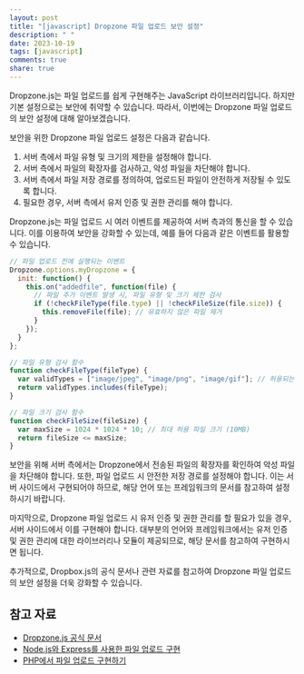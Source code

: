 ```yaml
---
layout: post
title: "[javascript] Dropzone 파일 업로드 보안 설정"
description: " "
date: 2023-10-19
tags: [javascript]
comments: true
share: true
---
```


Dropzone.js는 파일 업로드를 쉽게 구현해주는 JavaScript 라이브러리입니다. 하지만 기본 설정으로는 보안에 취약할 수 있습니다. 따라서, 이번에는 Dropzone 파일 업로드의 보안 설정에 대해 알아보겠습니다.

보안을 위한 Dropzone 파일 업로드 설정은 다음과 같습니다.

1. 서버 측에서 파일 유형 및 크기의 제한을 설정해야 합니다.
2. 서버 측에서 파일의 확장자를 검사하고, 악성 파일을 차단해야 합니다.
3. 서버 측에서 파일 저장 경로를 정의하여, 업로드된 파일이 안전하게 저장될 수 있도록 합니다.
4. 필요한 경우, 서버 측에서 유저 인증 및 권한 관리를 해야 합니다.

Dropzone.js는 파일 업로드 시 여러 이벤트를 제공하여 서버 측과의 통신을 할 수 있습니다. 이를 이용하여 보안을 강화할 수 있는데, 예를 들어 다음과 같은 이벤트를 활용할 수 있습니다.

```javascript
// 파일 업로드 전에 실행되는 이벤트
Dropzone.options.myDropzone = {
  init: function() {
    this.on("addedfile", function(file) {
      // 파일 추가 이벤트 발생 시, 파일 유형 및 크기 제한 검사
      if (!checkFileType(file.type) || !checkFileSize(file.size)) {
        this.removeFile(file); // 유효하지 않은 파일 제거
      }
    });
  }
};

// 파일 유형 검사 함수
function checkFileType(fileType) {
  var validTypes = ["image/jpeg", "image/png", "image/gif"]; // 허용되는 파일 유형
  return validTypes.includes(fileType);
}

// 파일 크기 검사 함수
function checkFileSize(fileSize) {
  var maxSize = 1024 * 1024 * 10; // 최대 허용 파일 크기 (10MB)
  return fileSize <= maxSize;
}
```

보안을 위해 서버 측에서는 Dropzone에서 전송된 파일의 확장자를 확인하여 악성 파일을 차단해야 합니다. 또한, 파일 업로드 시 안전한 저장 경로를 설정해야 합니다. 이는 서버 사이드에서 구현되어야 하므로, 해당 언어 또는 프레임워크의 문서를 참고하여 설정하시기 바랍니다.

마지막으로, Dropzone 파일 업로드 시 유저 인증 및 권한 관리를 할 필요가 있을 경우, 서버 사이드에서 이를 구현해야 합니다. 대부분의 언어와 프레임워크에서는 유저 인증 및 권한 관리에 대한 라이브러리나 모듈이 제공되므로, 해당 문서를 참고하여 구현하시면 됩니다.

추가적으로, Dropbox.js의 공식 문서나 관련 자료를 참고하여 Dropzone 파일 업로드의 보안 설정을 더욱 강화할 수 있습니다.

## 참고 자료
- [Dropzone.js 공식 문서](https://www.dropzonejs.com/)
- [Node.js와 Express를 사용한 파일 업로드 구현](https://www.digitalocean.com/community/tutorials/how-to-upload-a-file-to-object-storage-with-node-js)
- [PHP에서 파일 업로드 구현하기](https://www.w3schools.com/php/php_file_upload.asp)